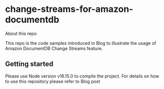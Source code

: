 # change-streams-for-amazon-documentdb

About this repo

This repo is the code samples introduced in Blog to illustrate the usage of Amazon DocumentDB Change Streams feature. 

## Getting started

Please use Node version v16.15.0 to compile the project.
For details on how to use this repository please refer to Blog post


